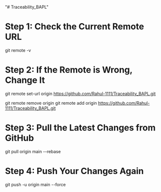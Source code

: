 "# Traceability_BAPL" 

# Step 1: Check the Current Remote URL
git remote -v

# Step 2: If the Remote is Wrong, Change It
git remote set-url origin https://github.com/Rahul-1111/Traceability_BAPL.git

git remote remove origin
git remote add origin https://github.com/Rahul-1111/Traceability_BAPL.git

# Step 3: Pull the Latest Changes from GitHub
git pull origin main --rebase

# Step 4: Push Your Changes Again
git push -u origin main --force